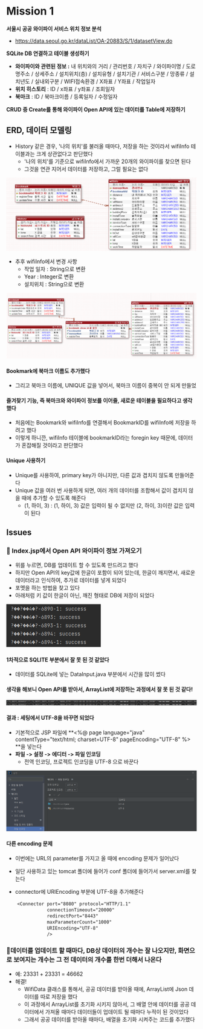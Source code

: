 # Mission 1



**서울시 공공 와이파이 서비스 위치 정보 분석**

- https://data.seoul.go.kr/dataList/OA-20883/S/1/datasetView.do



**SQLite DB 연결하고 테이블 생성하기**

- **와이파이와 관련된 정보 :** 내 위치와의 거리 / 관리번호 / 자치구 / 와이파이명 / 도로명주소 / 상세주소 / 설치위치(층) / 설치유형 / 설치기관 / 서비스구분 / 망종류 / 설치년도 / 실내외구분 / WIFI접속환경 / X좌표 / Y좌표 / 작업일자
- **위치 히스토리** : ID / x좌표 / y좌표 / 조회일자
- **북마크** : ID / 북마크이름 / 등록일자 / 수정일자



**CRUD 중 Create를 통해 와이파이 Open API에 있는 데이터를 Table에 저장하기**





## ERD, 데이터 모델링

- History 같은 경우, '나의 위치'를 불러올 때마다, 저장을 하는 것이라서 wifiInfo 테이블과는 크게 상관없다고 판단했다
  - '나의 위치'를 기준으로 wifiInfo에서 가까운 20개의 와이파이를 찾으면 된다
  - 그것을 연관 지어서 데이터를 저장하고, 그럴 필요는 없다

![image-20230802151210096](README.assets/image-20230802151210096.png)

- 추후 wifiInfo에서 변경 사항
  - 작업 일자 : String으로 변환
  - Year : Integer로 변환
  - 설치위치 : String으로 변환



![image-20230811215434684](README.assets/image-20230811215434684.png)



#### Bookmark에 북마크 이름도 추가했다

- 그리고 북마크 이름에, UNIQUE 값을 넣어서, 북마크 이름이 중복이 안 되게 만들었



#### 즐겨찾기 기능, 즉 북마크와 와이파이 정보를 이어줄, 새로운 테이블을 필요하다고 생각했다

- 처음에는 Bookmark와 wifiInfo를 연결해서 BookmarkID를 wifiInfo에 저장을 하려고 했다
- 이렇게 하니깐, wifiInfo 테이블에 bookmarkID라는 foregin key 때문에, 데이터가 혼잡해질 것이라고 판단했다



#### Unique 사용하기

- Unique를 사용하여, primary key가 아니지만, 다른 값과 겹치지 않도록 만들어준다
- Unique 값을 여러 번 사용하게 되면, 여러 개의 데이터를 조합해서 값이 겹치지 않을 때에 추가할 수 있도록 해준다
  - (1, 하이, 3) : (1, 하이, 3) 값은 입력이 될 수 없지만 (2, 하이, 3)이란 값은 입력이 된다





## Issues



### **🚨 Index.jsp에서 Open API 와이파이 정보 가져오기**

- 위를 누르면, DB를 업데이트 할 수 있도록 만드려고 했다
- 하지만 Open API의 key값에 한글이 포함이 되어 있는데, 한글이 깨지면서, 새로운 데이터라고 인식하여, 추가로 데이터를 넣게 되었다
- 포멧을 하는 방법을 찾고 있다
- 아래처럼 키 값이 한글이 아닌, 깨진 형태로 DB에 저장이 되었다

![image-20230808225401090](README.assets/image-20230808225401090.png)

#### 1차적으로 SQLITE 부분에서 잘 못 된 것 같았다

- 데이터를 SQLite에 넣는 DataInput.java 부분에서 시간을 많이 썼다



#### 생각을 해보니 Open API를 받아서, ArrayList에 저장하는 과정에서 잘 못 된 것 같다!

![image-20230808235829456](README.assets/image-20230808235829456.png)



#### 결과 : 세팅에서 UTF-8을 바꾸면 되었다

- 기본적으로 JSP 파일에 **<%@ page language="java" contentType="text/html; charset=UTF-8" pageEncoding="UTF-8" %> **을 넣는다
- **파일 -> 설정 -> 에디터 -> 파일 인코딩**
  - 전역 인코딩, 프로젝트 인코딩을 UTF-8 으로 바꾼다

![image-20230809221713974](README.assets/image-20230809221713974.png)



#### 다른 encoding 문제

- 이번에는 URL의 parameter를 가지고 올 때에 encoding 문제가 일어났다
- 일단 사용하고 있는 tomcat 폴더에 들어가 conf 폴더에 들어가서 server.xml를 찾는다

- connector에 URIEncoding 부분에 UTF-8을 추가해준다

```
    <Connector port="8080" protocol="HTTP/1.1"
               connectionTimeout="20000"
               redirectPort="8443"
               maxParameterCount="1000"
               URIEncoding="UTF-8"
               />
```





### 🚨데이터를 업데이트 할 때마다, DB상 데이터의 개수는 잘 나오지만, 화면으로 보여지는 개수는 그 전 데이터의 개수를 한번 더해서 나온다

- 예: 23331 + 23331 = 46662
- 해결!
  - WifiData 클래스를 통해서, 공공 데이터를 받아올 때에, ArrayList에 Json 데이터를 따로 저장을 했다
  - 이 과정에서 ArrayList를 초기화 시키지 않아서, 그 배열 안에 데이터를 공공 데이터에서 가져올 때마다 데이터들이 업데이트 될 때마다 누적이 된 것이었다
  - 그래서 공공 데이터를 받아올 때마다, 배열을 초기화 시켜주는 코드를 추가했다

